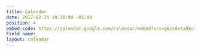 ```yaml
---
title: Calendar
date: 2017-02-15 19:36:00 -05:00
position: 4
embed-code: https://calendar.google.com/calendar/embed?src=g6vs0vta9kctamdps323ssn0vc%40group.calendar.google.com&ctz=America/New_York
Field name: 
layout: calendar
---
```


